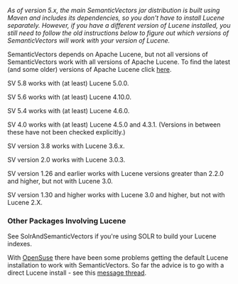 _As of version 5.x, the main SemanticVectors jar distribution is built using Maven and includes its dependencies, so you don't have to install Lucene separately. However, if you have a different version of Lucene installed, you still need to follow the old instructions below to figure out which versions of SemanticVectors will work with your version of Lucene._

SemanticVectors depends on Apache Lucene, but not all versions of SemanticVectors work with all versions of Apache Lucene. To find the latest (and some older) versions of Apache Lucene click [here](http://lucene.apache.org/java/docs/index.html).

SV 5.8 works with (at least) Lucene 5.0.0.

SV 5.6 works with (at least) Lucene 4.10.0.

SV 5.4 works with (at least) Lucene 4.6.0.

SV 4.0 works with (at least) Lucene 4.5.0 and 4.3.1. (Versions in between these have not been checked explicitly.)

SV version 3.8 works with Lucene 3.6.x.

SV version 2.0 works with Lucene 3.0.3.

SV version 1.26 and earlier works with Lucene versions greater than 2.2.0 and higher, but not with Lucene 3.0.

SV version 1.30 and higher works with Lucene 3.0 and higher, but not with Lucene 2.X.



### Other Packages Involving Lucene ###

See SolrAndSemanticVectors if you're using SOLR to build your Lucene indexes.

With [OpenSuse](http://www.opensuse.org/) there have been some problems getting the default Lucene installation to work with SemanticVectors. So far the advice is to go with a direct Lucene install - see this [message thread](http://groups.google.com/group/semanticvectors/browse_thread/thread/7d121625e96d08f6?hl=en_US#).